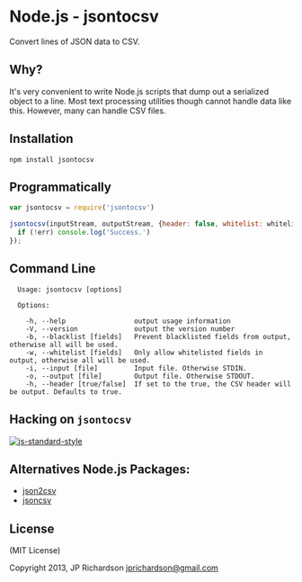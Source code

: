Node.js - jsontocsv
================

Convert lines of JSON data to CSV.


Why?
----

It's very convenient to write Node.js scripts that dump out a serialized object to a line. Most text processing utilities though cannot handle data like this. However, many can handle CSV files.



Installation
------------

    npm install jsontocsv



Programmatically
------

```javascript
var jsontocsv = require('jsontocsv')

jsontocsv(inputStream, outputStream, {header: false, whitelist: whitelistFields}, function (err) {
  if (!err) console.log('Success.')
});
```



Command Line
------------

      Usage: jsontocsv [options]

      Options:

        -h, --help                 output usage information
        -V, --version              output the version number
        -b, --blacklist [fields]   Prevent blacklisted fields from output, otherwise all will be used.
        -w, --whitelist [fields]   Only allow whitelisted fields in output, otherwise all will be used.
        -i, --input [file]         Input file. Otherwise STDIN.
        -o, --output [file]        Output file. Otherwise STDOUT.
        -h, --header [true/false]  If set to the true, the CSV header will be output. Defaults to true.


Hacking on `jsontocsv`
----------------------

[![js-standard-style](https://cdn.rawgit.com/feross/standard/master/badge.svg)](https://github.com/feross/standard)



Alternatives Node.js Packages:
------------------------------
- [json2csv](https://github.com/zeMirco/json2csv)
- [jsoncsv](https://github.com/gradus/jsoncsv)



License
-------

(MIT License)

Copyright 2013, JP Richardson  <jprichardson@gmail.com>


